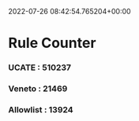 2022-07-26 08:42:54.765204+00:00
# Rule Counter 
 ### UCATE : 510237

 ### Veneto : 21469

 ### Allowlist : 13924